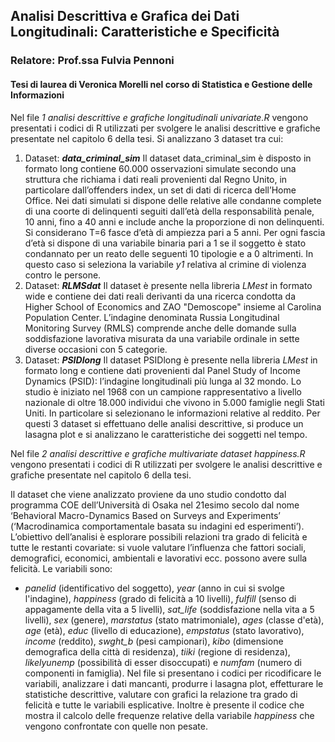 ## Analisi Descrittiva e Grafica dei Dati Longitudinali: Caratteristiche e Specificità
### Relatore: Prof.ssa Fulvia Pennoni
#### Tesi di laurea di Veronica Morelli nel corso di Statistica e Gestione delle Informazioni

Nel file *1 analisi descrittive e grafiche longitudinali univariate.R* vengono presentati i codici di R utilizzati per svolgere le analisi descrittive e grafiche presentate nel capitolo 6 della tesi. Si analizzano 3 dataset tra cui:
1. Dataset: ***data_criminal_sim***
Il dataset data_criminal_sim è disposto in formato long contiene 60.000 osservazioni simulate secondo una struttura che richiama i dati reali provenienti dal Regno 
Unito, in particolare dall’offenders index, un set di dati di ricerca dell’Home Office. Nei dati simulati si dispone delle relative alle condanne complete di una coorte di delinquenti seguiti dall’età della responsabilità penale, 10 anni, fino a 40 anni e include anche la proporzione di non 
delinquenti. Si considerano T=6 fasce d’età di ampiezza pari a 5 anni. Per ogni fascia d’età si dispone di una variabile binaria pari a 1 se il soggetto è stato condannato per un reato delle seguenti 10 tipologie e a 0 altrimenti. In questo caso si seleziona la variabile *y1* relativa al crimine di violenza contro le persone.
2. Dataset: ***RLMSdat***
Il dataset è presente nella libreria *LMest* in formato wide e contiene dei dati reali derivanti da una ricerca condotta da Higher School of Economics and ZAO "Demoscope" insieme al Carolina Population Center. L’indagine denominata Russia Longitudinal Monitoring Survey (RMLS) comprende anche delle domande sulla soddisfazione lavorativa 
misurata da una variabile ordinale in sette diverse occasioni con 5 categorie.
3. Dataset: ***PSIDlong***
Il dataset PSIDlong è presente nella libreria *LMest* in formato long e contiene dati provenienti dal Panel Study of Income Dynamics (PSID): l’indagine longitudinali più lunga al 32 mondo.  Lo studio è iniziato nel 1968 con un campione rappresentativo a livello nazionale di oltre 18.000 individui che vivono in 5.000 famiglie negli Stati Uniti. In particolare si selezionano le informazioni relative al reddito. 
Per questi 3 dataset si effettuano delle analisi descrittive, si produce un lasagna plot e si analizzano le caratteristiche dei soggetti nel tempo.

Nel file *2 analisi descrittive e grafiche multivariate dataset happiness.R* vengono presentati i codici di R utilizzati per svolgere le analisi descrittive e grafiche presentate nel capitolo 6 della tesi. 

Il dataset che viene analizzato proviene da uno studio condotto dal programma COE dell’Università di Osaka nel 21esimo secolo dal nome ‘Behavioral Macro-Dynamics Based 
on Surveys and Experiments’ (‘Macrodinamica comportamentale basata su indagini ed esperimenti’).
L’obiettivo dell’analisi è esplorare possibili relazioni tra grado di felicità e tutte le restanti covariate: si vuole valutare l’influenza che fattori sociali, demografici, economici, ambientali e lavorativi ecc. possono avere sulla felicità. 
Le variabili sono: 
- *panelid* (identificativo del soggetto), *year* (anno in cui si svolge l'indagine), *happiness* (grado di felicità a 10 livelli), *fulfill* (senso di appagamente della vita a 5 livelli), *sat_life* (soddisfazione nella vita a 5 livelli), *sex* (genere), *marstatus* (stato matrimoniale), *ages* (classe d'età), *age* (età), *educ* (livello di educazione), *empstatus* (stato lavorativo), *income* (reddito), *swght_b* (pesi campionari), *kibo* (dimensione demografica della città di residenza), *tiiki* (regione di residenza), *likelyunemp* (possibilità di esser disoccupati) e *numfam* (numero di componenti in famiglia).
Nel file si presentano i codici per ricodificare le variabili, analizzare i dati mancanti, produrre i lasagna plot, effetturare le statistiche descrittive, valutare con grafici la relazione tra grado di felicità e tutte le variabili esplicative. Inoltre è presente il codice che mostra il calcolo delle frequenze relative della variabile *happiness* che vengono confrontate con quelle non pesate. 
